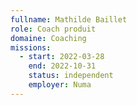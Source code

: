 ```yaml
---
fullname: Mathilde Baillet
role: Coach produit
domaine: Coaching
missions:
  - start: 2022-03-28
    end: 2022-10-31
    status: independent
    employer: Numa
---
```



